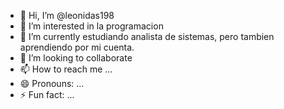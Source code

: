 - 👋 Hi, I’m @leonidas198
- 👀 I’m interested in la programacion
- 🌱 I’m currently estudiando analista de sistemas, pero tambien aprendiendo por mi cuenta.
- 💞️ I’m looking to collaborate
- 📫 How to reach me ...
- 😄 Pronouns: ...
- ⚡ Fun fact: ...

<!---
leonidas198/leonidas198 is a ✨ special ✨ repository because its `README.md` (this file) appears on your GitHub profile.
You can click the Preview link to take a look at your changes.
--->
